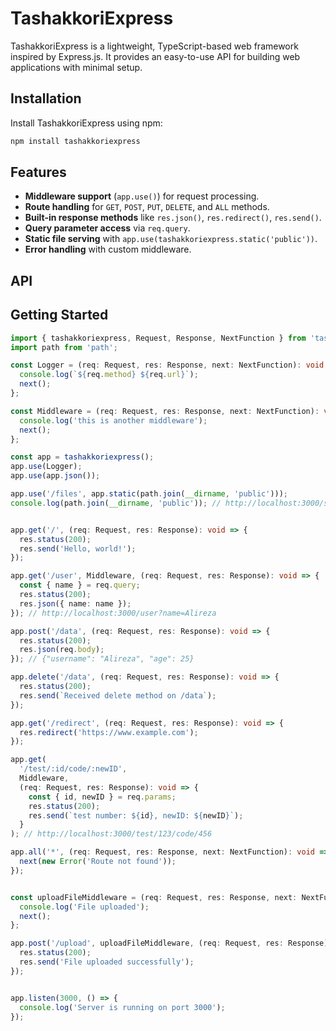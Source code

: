 # TashakkoriExpress

TashakkoriExpress is a lightweight, TypeScript-based web framework inspired by Express.js. It provides an easy-to-use API for building web applications with minimal setup.

## Installation

Install TashakkoriExpress using npm:

```sh
npm install tashakkoriexpress
```

## Features

- **Middleware support** (`app.use()`) for request processing.
- **Route handling** for `GET`, `POST`, `PUT`, `DELETE`, and `ALL` methods.
- **Built-in response methods** like `res.json()`, `res.redirect()`, `res.send()`.
- **Query parameter access** via `req.query`.
- **Static file serving** with `app.use(tashakkoriexpress.static('public'))`.
- **Error handling** with custom middleware.

## API
## Getting Started


```ts
import { tashakkoriexpress, Request, Response, NextFunction } from 'tashakkoriexpress';
import path from 'path';

const Logger = (req: Request, res: Response, next: NextFunction): void => {
  console.log(`${req.method} ${req.url}`);
  next();
};

const Middleware = (req: Request, res: Response, next: NextFunction): void => {
  console.log('this is another middleware');
  next();
};

const app = tashakkoriexpress();
app.use(Logger);
app.use(app.json());

app.use('/files', app.static(path.join(__dirname, 'public')));
console.log(path.join(__dirname, 'public')); // http://localhost:3000/static


app.get('/', (req: Request, res: Response): void => {
  res.status(200);
  res.send('Hello, world!');
});

app.get('/user', Middleware, (req: Request, res: Response): void => {
  const { name } = req.query;
  res.status(200);
  res.json({ name: name });
}); // http://localhost:3000/user?name=Alireza

app.post('/data', (req: Request, res: Response): void => {
  res.status(200);
  res.json(req.body);
}); // {"username": "Alireza", "age": 25}

app.delete('/data', (req: Request, res: Response): void => {
  res.status(200);
  res.send(`Received delete method on /data`);
});

app.get('/redirect', (req: Request, res: Response): void => {
  res.redirect('https://www.example.com');
});

app.get(
  '/test/:id/code/:newID',
  Middleware,
  (req: Request, res: Response): void => {
    const { id, newID } = req.params;
    res.status(200);
    res.send(`test number: ${id}, newID: ${newID}`);
  }
); // http://localhost:3000/test/123/code/456

app.all('*', (req: Request, res: Response, next: NextFunction): void => {
  next(new Error('Route not found'));
});


const uploadFileMiddleware = (req: Request, res: Response, next: NextFunction): void => {
  console.log('File uploaded');
  next();
};

app.post('/upload', uploadFileMiddleware, (req: Request, res: Response): void => {
  res.status(200);
  res.send('File uploaded successfully');
});


app.listen(3000, () => {
  console.log('Server is running on port 3000');
});

```
